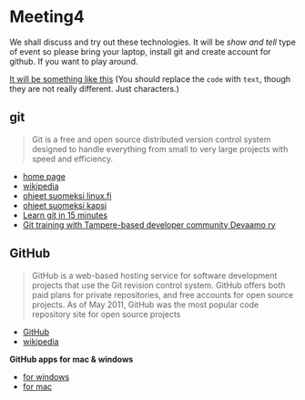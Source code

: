 # Meeting4

We shall discuss and try out these technologies. It will be *show and tell* type of event so please bring your laptop, install git and create account for github. If you want to play around. 

[It will be something like this](http://youtu.be/qT90jZP58jM) (You should replace the `code` with `text`, though they are not really different. Just characters.)

## git

>Git is a free and open source distributed version control system designed to handle everything from small to very large projects with speed and efficiency. 

- [home page](http://git-scm.com/)
- [wikipedia](http://en.wikipedia.org/wiki/Git_%28software%29) 
- [ohjeet suomeksi linux.fi](http://linux.fi/wiki/Git)
- [ohjeet suomeksi kapsi](http://www.kapsi.fi/ohjeet/http-git.html)
- [Learn git in 15 minutes](http://try.github.io/levels/1/challenges/1)
- [Git training with Tampere-based developer community Devaamo ry](http://www.slideshare.net/ottokekalainen/git-training-with-devaamo)

## GitHub

>GitHub is a web-based hosting service for software development projects that use the Git revision control system. GitHub offers both paid plans for private repositories, and free accounts for open source projects. As of May 2011, GitHub was the most popular code repository site for open source projects


- [GitHub](https://github.com/)
- [wikipedia](http://en.wikipedia.org/wiki/GitHub)

**GitHub apps for mac & windows**

- [for windows](http://windows.github.com)
- [for mac](http://mac.github.com)

